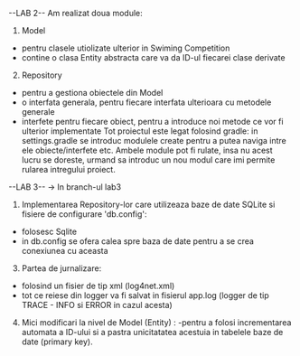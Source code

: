 --LAB 2--
Am realizat doua module:
1. Model
- pentru clasele utiolizate ulterior in Swiming Competition
- contine o clasa Entity abstracta care va da ID-ul fiecarei clase derivate
2. Repository
- pentru a gestiona obiectele din Model
- o interfata generala, pentru fiecare interfata ulterioara cu metodele generale
- interfete pentru fiecare obiect, pentru a introduce noi metode ce vor fi ulterior implementate
Tot proiectul este legat folosind gradle: in settings.gradle se introduc modulele create pentru a putea naviga intre ele obiecte/interfete etc.
Ambele module pot fi rulate, insa nu acest lucru se doreste,  urmand sa introduc un nou modul care imi permite rularea intregului proiect.

--LAB 3--
 -> In branch-ul lab3
1. Implementarea Repository-lor care utilizeaza baze de date SQLite si fisiere de configurare 'db.config':
- folosesc Sqlite
- in db.config se ofera calea spre baza de date pentru a se crea conexiunea cu aceasta
3. Partea de jurnalizare:
- folosind un fisier de tip xml (log4net.xml)
- tot ce reiese din logger va fi salvat in fisierul app.log (logger de tip TRACE - INFO si ERROR in cazul acesta)
4. Mici modificari la nivel de Model (Entity) :
-pentru a folosi incrementarea automata a ID-ului si a pastra unicitatatea acestuia in tabelele baze de date (primary key).
